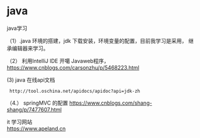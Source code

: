 # java
java学习


（1）.java 环境的搭建，jdk  下载安装，环境变量的配置，目前我学习是采用， 继承编辑器来学习。

 （2） 利用IntelliJ IDE 开噶 Javaweb程序，  
       https://www.cnblogs.com/carsonzhu/p/5468223.html  
       
       
 (3) java 在线api文档
 
     http://tool.oschina.net/apidocs/apidoc?api=jdk-zh 

（4.） springMVC 的配置
https://www.cnblogs.com/shang-shang/p/7477607.html

it 学习网站  
https://www.apeland.cn



